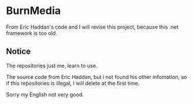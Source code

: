 # BurnMedia

From Eric Haddan's code and I will revise this project, because this .net framework is too old.

## Notice

The repositories just me, learn to use.

The source code from Eric Haddan, but i not found his other infomation, so if this repositories is illegal, I will delete at the first time.

Sorry my English not very good.
